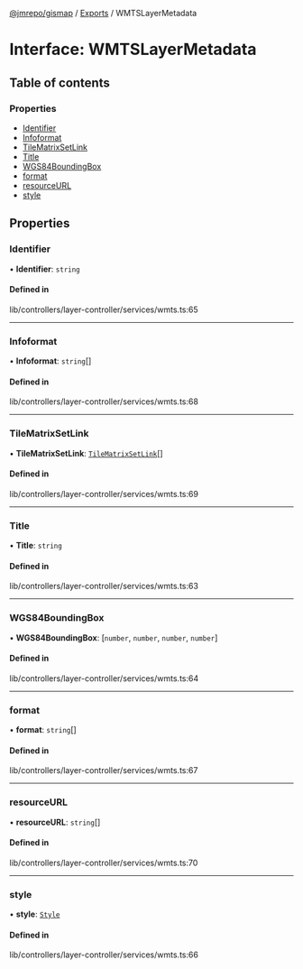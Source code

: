 [@jmrepo/gismap](../README.md) / [Exports](../modules.md) / WMTSLayerMetadata

# Interface: WMTSLayerMetadata

## Table of contents

### Properties

-   [Identifier](WMTSLayerMetadata.md#identifier)
-   [Infoformat](WMTSLayerMetadata.md#infoformat)
-   [TileMatrixSetLink](WMTSLayerMetadata.md#tilematrixsetlink)
-   [Title](WMTSLayerMetadata.md#title)
-   [WGS84BoundingBox](WMTSLayerMetadata.md#wgs84boundingbox)
-   [format](WMTSLayerMetadata.md#format)
-   [resourceURL](WMTSLayerMetadata.md#resourceurl)
-   [style](WMTSLayerMetadata.md#style)

## Properties

### Identifier

• **Identifier**: `string`

#### Defined in

lib/controllers/layer-controller/services/wmts.ts:65

---

### Infoformat

• **Infoformat**: `string`[]

#### Defined in

lib/controllers/layer-controller/services/wmts.ts:68

---

### TileMatrixSetLink

• **TileMatrixSetLink**: [`TileMatrixSetLink`](TileMatrixSetLink.md)[]

#### Defined in

lib/controllers/layer-controller/services/wmts.ts:69

---

### Title

• **Title**: `string`

#### Defined in

lib/controllers/layer-controller/services/wmts.ts:63

---

### WGS84BoundingBox

• **WGS84BoundingBox**: [`number`, `number`, `number`, `number`]

#### Defined in

lib/controllers/layer-controller/services/wmts.ts:64

---

### format

• **format**: `string`[]

#### Defined in

lib/controllers/layer-controller/services/wmts.ts:67

---

### resourceURL

• **resourceURL**: `string`[]

#### Defined in

lib/controllers/layer-controller/services/wmts.ts:70

---

### style

• **style**: [`Style`](Style.md)

#### Defined in

lib/controllers/layer-controller/services/wmts.ts:66
